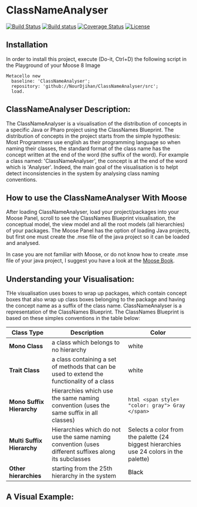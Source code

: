# ClassNameAnalyser

[![Build Status](https://travis-ci.org/NourDjihan/ClassNameAnalyser.svg?branch=master)](https://travis-ci.org/NourDjihan/ClassNameAnalyser)
[![Build status](https://ci.appveyor.com/api/projects/status/fduj9iv10jpvip6v?svg=true)](https://ci.appveyor.com/project/NourDjihan/classnameanalyser)
[![Coverage Status](https://coveralls.io/repos/github/NourDjihan/ClassNameAnalyser/badge.svg?branch=master)](https://coveralls.io/github/NourDjihan/ClassNameAnalyser?branch=master)
[![License](https://img.shields.io/badge/license-MIT-blue.svg)](https://raw.githubusercontent.com/NourDjihan/ClassNameAnalyser/master/LICENSE)

## Installation

In order to install this project, execute (Do-it, Ctrl+D) the following script in the Playground of your Moose 8 Image

```Smalltalk
Metacello new
  baseline: 'ClassNameAnalyser';
  repository: 'github://NourDjihan/ClassNameAnalyser/src';
  load.
```
## ClassNameAnalyser Description:
The ClassNameAnalyser is a visualisation of the distribution of concepts in a specific Java or Pharo project using the ClassNames Blueprint. The distribution of concepts in the project starts from the simple hypothesis: Most Programmers use english as their programming language so when naming their classes, the standard format of the class name has the concept written at the end of the word (the suffix of the word). For example a class named: 'ClassNameAnalyser', the concept is at the end of the word which is 'Analyser'. Indeed, the main goal of the visualisation is to helpt detect inconsistencies in the system by analysing class naming conventions.

## How to use the ClassNameAnalyser With Moose
After loading ClassNameAnalyser, load your project/packages into your Moose Panel, scroll to see the ClassNames Blueprint visualisation, the conceptual model, the view model and all the root models (all hierarchies) of your packages. The Moose Panel has the option of loading Java projects, but first one must create the .mse file of the java project so it can be loaded and analysed.

In case you are not familiar with Moose, or do not know how to create .mse file of your java project, I suggest you have a look at the [Moose Book](http://www.themoosebook.org/book/).

## Understanding your Visualisation:
THe visualisation uses boxes to wrap up packages, which contain concept boxes that also wrap up class boxes belonging to the package and having the concept name as a suffix of the class name.
ClassNameAnalyser is a representation of the ClassNames Blueprint. The ClassNames Blueprint is based on these simples conventions in the table below:

Class Type | Description | Color
--- | --- | --- |
**Mono Class** | a class which belongs to no hierarchy | white
**Trait Class** | a class containing a set of methods that can be used to extend the functionality of a class | white
**Mono Suffix Hierarchy** | Hierarchies which use the same naming convention (uses the same suffix in all classes) | ```html <span style= "color: gray"> Gray </span> ```
**Multi Suffix Hierarchy** | Hierarchies which do not use the same naming convention (uses different suffixes along its subclasses | Selects a color from the palette (24 biggest hierarchies use 24 colors in the palette)
**Other hierarchies** | starting from the 25th hierarchy in the system | <span style ="color: black"> Black </span>



## A Visual Example:


